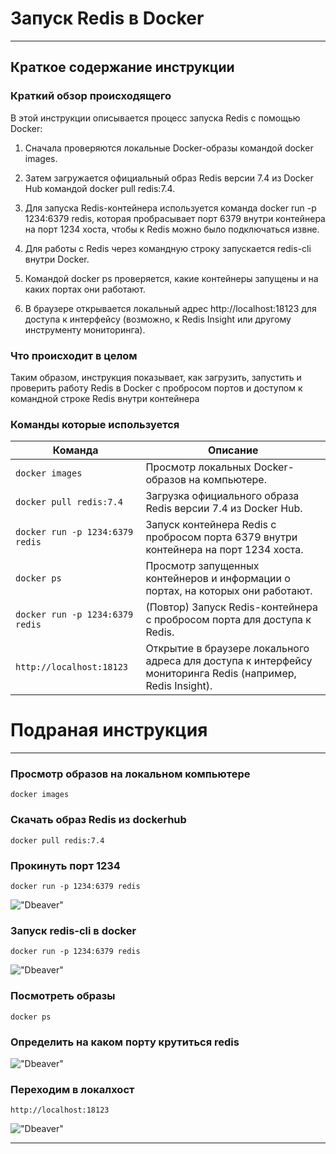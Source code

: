 # Запуск Redis в Docker

----

## Краткое содержание инструкции

### Краткий обзор происходящего

В этой инструкции описывается процесс запуска Redis с помощью Docker:

1. Сначала проверяются локальные Docker-образы командой docker images.

2. Затем загружается официальный образ Redis версии 7.4 из Docker Hub командой docker pull redis:7.4.

3. Для запуска Redis-контейнера используется команда docker run -p 1234:6379 redis, которая пробрасывает порт 6379
   внутри контейнера на порт 1234 хоста, чтобы к Redis можно было подключаться извне.

4. Для работы с Redis через командную строку запускается redis-cli внутри Docker.

5. Командой docker ps проверяется, какие контейнеры запущены и на каких портах они работают.

6. В браузере открывается локальный адрес http://localhost:18123 для доступа к интерфейсу (возможно, к Redis Insight или
   другому инструменту мониторинга).

### Что происходит в целом

Таким образом, инструкция показывает, как загрузить, запустить и проверить работу Redis в Docker с пробросом портов и
доступом к командной строке Redis внутри контейнера

### Команды которые используется

| Команда                         | Описание                                                                                                    |
|---------------------------------|-------------------------------------------------------------------------------------------------------------|
| `docker images`                 | Просмотр локальных Docker-образов на компьютере.                                                            |
| `docker pull redis:7.4`         | Загрузка официального образа Redis версии 7.4 из Docker Hub.                                                |
| `docker run -p 1234:6379 redis` | Запуск контейнера Redis с пробросом порта 6379 внутри контейнера на порт 1234 хоста.                        |
| `docker ps`                     | Просмотр запущенных контейнеров и информации о портах, на которых они работают.                             |
| `docker run -p 1234:6379 redis` | (Повтор) Запуск Redis-контейнера с пробросом порта для доступа к Redis.                                     |
| `http://localhost:18123`        | Открытие в браузере локального адреса для доступа к интерфейсу мониторинга Redis (например, Redis Insight). |


# Подраная инструкция 

---

### Просмотр образов на локальном компьютере

```shell
docker images
```

### Скачать образ Redis из dockerhub

```shell
docker pull redis:7.4
```

### Прокинуть порт 1234

```shell
docker run -p 1234:6379 redis
```

!["Dbeaver"](/course_helpers/9%20Docker%20и%20деплой%20проекта/redis_docker_1.png)

### Запуск redis-cli в docker

```shell
docker run -p 1234:6379 redis
```

!["Dbeaver"](/course_helpers/9%20Docker%20и%20деплой%20проекта/redic_docker.png)

### Посмотреть образы

```shell
docker ps
```

### Определить на каком порту крутиться redis

!["Dbeaver"](/course_helpers/9%20Docker%20и%20деплой%20проекта/redis_docker_3.png)

### Переходим в локалхост

```angular2html
http://localhost:18123
```

!["Dbeaver"](/course_helpers/9%20Docker%20и%20деплой%20проекта/redis_docker_2.png)




----